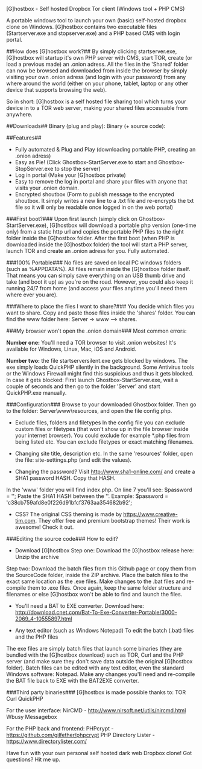 [G]hostbox - Self hosted Dropbox Tor client (Windows tool + PHP CMS)

A portable windows tool to launch your own (basic) self-hosted dropbox clone on Windows. [G]hostbox contains two executable files (Startserver.exe and stopserver.exe) and a PHP based CMS with login portal.

##How does [G]hostbox work?##
By simply clicking startserver.exe, [G]hostbox will startup it's own PHP server with CMS, start TOR, create (or load a previous made) an .onion adress.
All the files in the 'Shared' folder can now be browsed and downloaded from inside the browser by simply visiting your own .onion adress (and login with your password) from any where around the world (either on your phone, tablet, laptop or any other device that supports browsing the web).  

So in short: [G]hostbox is a self hosted file sharing tool which turns your device in to a TOR web server, making your shared files accessable from anywhere.


##Downloads##
Binary (plug and play):
Binary (+ source code):


##Features##
- Fully automated & Plug and Play (downloading portable PHP, creating an .onion adress)
- Easy as Pie! (Click Ghostbox-StartServer.exe to start and Ghostbox-StopServer.exe to stop the server)
- Log in portal (Make your [G]hostbox private)
- Easy to remove the log in portal and share your files with anyone that visits your .onion domain.
- Encrypted shoutbox (Form to publish message to the encrypted shoutbox. It simply writes a new line to a .txt file and re-encrypts the txt file so it will only be readable once logged in on the web portal)


###First boot?###
Upon first launch (simply click on Ghostbox-StartServer.exe), [G]hostbox will download a portable php version (one-time only) from a static http url and copies the portable PHP files to the right folder inside the [G]hostbox folder. After the first boot (when PHP is downloaded inside the [G]hostbox folder) the tool will start a PHP server, launch TOR and create an .onion adress for you. Fully automated.



###100% Portable###
No files are saved on local PC windows folders (such as %APPDATA%). All files remain inside the [G]hostbox folder itself. That means you can simply save everything on an USB thumb drive and take (and boot it up) as you're on the road. However, you could also keep it running 24/7 from home (and access your files anytime you'll need them where ever you are).

###Where to place the files I want to share?###
You decide which files you want to share. Copy and paste those files inside the 'shares' folder.
You can find the www folder here: Server -> www --> shares.

###My browser won't open the .onion domain###
Most common errors:

**Number one:** You'll need a TOR browser to visit .onion websites!
It's available for Windows, Linux, Mac, iOS and Android.

**Number two:** the file startserversilent.exe gets blocked by windows.
The exe simply loads QuickPHP silently in the background. Some Antivirus tools or the Windows Firewall might find this suspicious and thus it gets blocked.
In case it gets blocked: First launch Ghostbox-StartServer.exe, wait a couple of seconds and then go to the folder 'Server' and start QuickPHP.exe manually.



###Configuration###
Browse to your downloaded Ghostbox folder.
Then go to the folder: Server\www\resources, and open the file config.php.

- Exclude files, folders and filetypes
In the config file you can exclude custom files or filetypes (that won't show up in the file browser inside your internet browser). You could exclude for example *.php files from being listed etc.
You can exclude filetypes or exact matching filenames.

- Changing site title, description etc.
In the same 'resources' folder, open the file: site-settings.php (and edit the values).

- Changing the password?
Visit http://www.sha1-online.com/ and create a SHA1 password HASH. Copy that HASH.

In the 'www' folder you will find index.php.
On line 7 you'll see: $password = '';
Paste the SHA1 HASH between the ''. 
Example:  $password = 'c38cb759afd8e0f226d91bfcf3763aa354682b92';

- CSS?
The original CSS theming is made by https://www.creative-tim.com.
They offer free and premium bootstrap themes! Their work is awesome! Check it out.



###Editing the source code###
How to edit?

- Download [G]hostbox
Step one:
Download the [G]hostbox release here:
Unzip the archive

Step two:
Download the batch files from this Github page or copy them from the SourceCode folder, inside the ZIP archive.
Place the batch files to the exact same location as the .exe files.
Make changes to the .bat files and re-compile them to .exe files.
Once again, keep the same folder structure and filenames or else [G]hostbox won't be able to find and launch the files.


- You'll need a BAT to EXE converter.
Download here: http://download.cnet.com/Bat-To-Exe-Converter-Portable/3000-2069_4-10555897.html

- Any text editor (such as Windows Notepad)
To edit the batch (.bat) files and the PHP files

The exe files are simply batch files that launch some binaries (they are bundled with the [G]hostbox download) such as TOR, Curl and the PHP server (and make sure they don't save data outside the original [G]hostbox folder).
Batch files can be edited with any text editor, even the standard Windows software: Notepad. Make any changes you'll need and re-compile the BAT file back to EXE with the BAT2EXE converter.


###Third party binaries###
[G]hostbox is made possible thanks to:
TOR
Curl
QuickPHP

For the user interface:
NirCMD - http://www.nirsoft.net/utils/nircmd.html
Wbusy
Messagebox

For the PHP back and frontend:
PHPcrypt - https://github.com/gilfether/phpcrypt
PHP Directory Lister - https://www.directorylister.com/

Have fun with your own personal self hosted dark web Dropbox clone!
Got questions? Hit me up.
